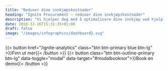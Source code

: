 ```yaml
---
title: "Reduser dine innkjøpskostnader"
heading: "Ignite Procurement – reduser dine innkjøpskostnader"
description: "Vi hjelper deg med å optimalisere dine innkjøp ved hjelp av vårt verktøy Ignite Analytics og våre konsulenter som er eksperter på strategiske innkjøp"
date: 2018-12-16T15:31:35+01:00
draft: false
image: "/images/infographics/dashboard2.svg"
---
```


{{< button href="/ignite-analytics" class="btn btn-primary blue btn-lg" >}}Finn ut mer{{< /button >}}
{{< button class="btn btn-outline-primary btn-lg" data-toggle="modal" data-target="#modalbooknor">}}Book en demo{{< /button >}}

